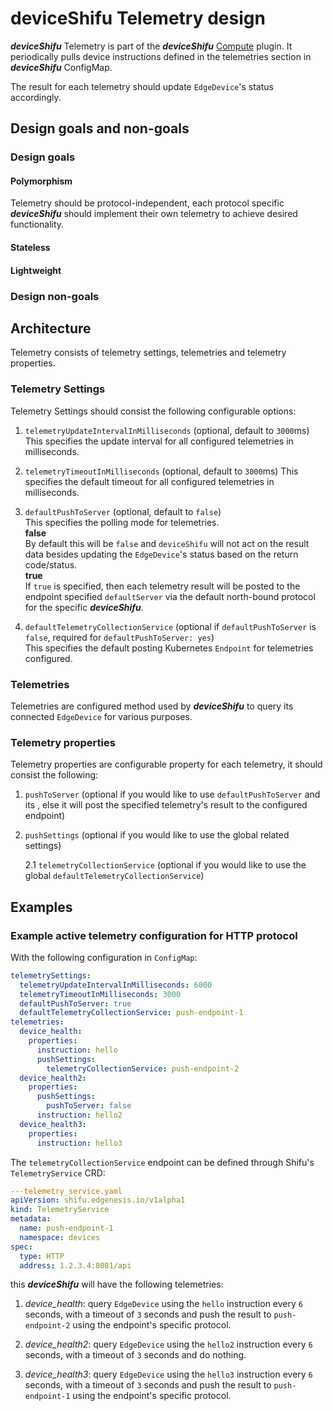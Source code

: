 # deviceShifu Telemetry design

***deviceShifu*** Telemetry is part of the ***deviceShifu*** [Compute](https://github.com/Edgenesis/shifu/blob/main/docs/design/design-deviceShifu.md#compute) plugin. It periodically pulls device instructions defined in the telemetries section in ***deviceShifu*** ConfigMap.

The result for each telemetry should update `EdgeDevice`'s status accordingly.

## Design goals and non-goals

### Design goals

#### Polymorphism

Telemetry should be protocol-independent, each protocol specific ***deviceShifu*** should implement their own telemetry to achieve desired functionality.

#### Stateless

#### Lightweight

### Design non-goals

## Architecture

Telemetry consists of telemetry settings, telemetries and telemetry properties.

### Telemetry Settings

Telemetry Settings should consist the following configurable options:

1. `telemetryUpdateIntervalInMilliseconds` (optional, default to `3000`ms)  
  This specifies the update interval for all configured telemetries in milliseconds.

2. `telemetryTimeoutInMilliseconds` (optional, default to `3000`ms)
  This specifies the default timeout for all configured telemetries in milliseconds.

3. `defaultPushToServer` (optional, default to `false`)  
  This specifies the polling mode for telemetries.  
  **false**  
  By default this will be `false` and `deviceShifu` will not act on the result data besides updating the `EdgeDevice`'s status based on the return code/status.  
  **true**  
  If `true` is specified, then each telemetry result will be posted to the endpoint specified `defaultServer` via the default north-bound protocol for the specific ***deviceShifu***.

4. `defaultTelemetryCollectionService` (optional if `defaultPushToServer` is `false`, required for `defaultPushToServer: yes`)  
  This specifies the default posting Kubernetes `Endpoint` for telemetries configured.

### Telemetries

Telemetries are configured method used by ***deviceShifu*** to query its connected `EdgeDevice` for various purposes.

### Telemetry properties

Telemetry properties are configurable property for each telemetry, it should consist the following:

1. `pushToServer` (optional if you would like to use `defaultPushToServer` and its , else it will post the specified telemetry's result to the configured endpoint)  

2. `pushSettings` (optional if you would like to use the global related settings)

   2.1  `telemetryCollectionService` (optional if you would like to use the global `defaultTelemetryCollectionService`)

## Examples

### Example active telemetry configuration for HTTP protocol

With the following configuration in `ConfigMap`:

```yaml
telemetrySettings:
  telemetryUpdateIntervalInMilliseconds: 6000
  telemetryTimeoutInMilliseconds: 3000
  defaultPushToServer: true
  defaultTelemetryCollectionService: push-endpoint-1
telemetries:
  device_health:
    properties:
      instruction: hello
      pushSettings:
        telemetryCollectionService: push-endpoint-2
  device_health2:
    properties:
      pushSettings:
        pushToServer: false
      instruction: hello2
  device_health3:
    properties:
      instruction: hello3
```

The `telemetryCollectionService` endpoint can be defined through Shifu's `TelemetryService` CRD:

```yaml
---telemetry_service.yaml
apiVersion: shifu.edgenesis.io/v1alpha1
kind: TelemetryService
metadata:
  name: push-endpoint-1
  namespace: devices
spec:
  type: HTTP
  address: 1.2.3.4:8081/api
```

this ***deviceShifu*** will have the following telemetries:

1. *device_health*: query `EdgeDevice` using the `hello` instruction every `6` seconds, with a timeout of `3` seconds and push the result to `push-endpoint-2` using the endpoint's specific protocol.

2. *device_health2*: query `EdgeDevice` using the `hello2` instruction every `6` seconds, with a timeout of `3` seconds and do nothing.

3. *device_health3*: query `EdgeDevice` using the `hello3` instruction every `6` seconds, with a timeout of `3` seconds and push the result to `push-endpoint-1` using the endpoint's specific protocol.
